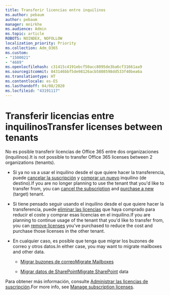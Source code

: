 ```yaml
---
title: Transferir licencias entre inquilinos
ms.author: pebaum
author: pebaum
manager: mnirkhe
ms.audience: Admin
ms.topic: article
ROBOTS: NOINDEX, NOFOLLOW
localization_priority: Priority
ms.collection: Adm_O365
ms.custom:
- "1500021"
- "4689"
ms.openlocfilehash: c31415c4191ebcf50acc8095de3ba6cf31661aa9
ms.sourcegitcommit: 843146bbf5de98126acb5808598dd533f40bea6a
ms.translationtype: HT
ms.contentlocale: es-ES
ms.lasthandoff: 04/08/2020
ms.locfileid: "43191117"
---
```

# <a name="transfer-licenses-between-tenants"></a><span data-ttu-id="a9bb5-102">Transferir licencias entre inquilinos</span><span class="sxs-lookup"><span data-stu-id="a9bb5-102">Transfer licenses between tenants</span></span>

<span data-ttu-id="a9bb5-103">No es posible transferir licencias de Office 365 entre dos organizaciones (inquilinos).</span><span class="sxs-lookup"><span data-stu-id="a9bb5-103">It is not possible to transfer Office 365 licenses between 2 organizations (tenants).</span></span> 

- <span data-ttu-id="a9bb5-104">Si ya no va a usar el inquilino desde el que quiere hacer la transferencia, puede [cancelar la suscripción](https://admin.microsoft.com/Adminportal/Home?source=applauncher#/subscriptions) y [comprar un nuevo](https://products.office.com/compare-all-microsoft-office-products-b?rtc=1&activetab=tab:primaryr2) inquilino (de destino).</span><span class="sxs-lookup"><span data-stu-id="a9bb5-104">If you are no longer planning to use the tenant that you'd like to transfer from, you can [cancel the subscription](https://admin.microsoft.com/Adminportal/Home?source=applauncher#/subscriptions) and [purchase a new](https://products.office.com/compare-all-microsoft-office-products-b?rtc=1&activetab=tab:primaryr2) (target) tenant.</span></span>

- <span data-ttu-id="a9bb5-105">Si tiene pensado seguir usando el inquilino desde el que quiere hacer la transferencia, puede [eliminar las licencias](https://docs.microsoft.com/microsoft-365/commerce/licenses/buy-licenses?view=o365-worldwide) que haya comprado para reducir el coste y comprar esas licencias en el inquilino.</span><span class="sxs-lookup"><span data-stu-id="a9bb5-105">If you are planning to continue usage of the tenant that you'd like to transfer from, you can [remove licenses](https://docs.microsoft.com/microsoft-365/commerce/licenses/buy-licenses?view=o365-worldwide) you've purchased to reduce the cost and purchase those licenses in the other tenant.</span></span>

- <span data-ttu-id="a9bb5-106">En cualquier caso, es posible que tenga que migrar los buzones de correo y otros datos.</span><span class="sxs-lookup"><span data-stu-id="a9bb5-106">In either case, you may want to migrate mailboxes and other data.</span></span>

    - [<span data-ttu-id="a9bb5-107">Migrar buzones de correo</span><span class="sxs-lookup"><span data-stu-id="a9bb5-107">Migrate Mailboxes</span></span>](https://docs.microsoft.com/Exchange/mailbox-migration/migrate-mailboxes-across-tenants)

    - <span data-ttu-id="a9bb5-108">[Migrar datos de SharePoint](https://aka.ms/modernSpoAdminCenter/CloudContentMigrations)</span><span class="sxs-lookup"><span data-stu-id="a9bb5-108">[Migrate SharePoint](https://aka.ms/modernSpoAdminCenter/CloudContentMigrations) data</span></span>

<span data-ttu-id="a9bb5-109">Para obtener más información, consulte [Administrar las licencias de suscripción](https://docs.microsoft.com/microsoft-365/commerce/licenses/buy-licenses?view=o365-worldwide).</span><span class="sxs-lookup"><span data-stu-id="a9bb5-109">For more info, see [Manage subscription licenses](https://docs.microsoft.com/microsoft-365/commerce/licenses/buy-licenses?view=o365-worldwide).</span></span>

